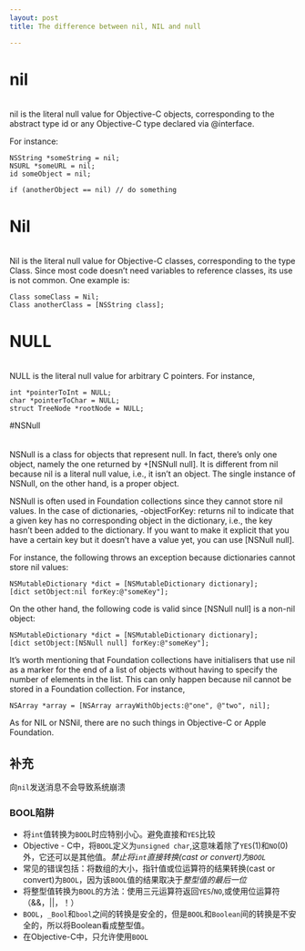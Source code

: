```yaml
---
layout: post  
title: The difference between nil, NIL and null

---   
```

# nil  
</br>
nil is the literal null value for Objective-C objects, corresponding to the abstract type id or any Objective-C type declared via @interface.  
  
For instance:

	NSString *someString = nil;
	NSURL *someURL = nil;
	id someObject = nil;
	
	if (anotherObject == nil) // do something  
  
# Nil  
</br>
Nil is the literal null value for Objective-C classes, corresponding to the type Class. Since most code doesn’t need variables to reference classes, its use is not common. One example is:

	Class someClass = Nil;
	Class anotherClass = [NSString class];  
  
# NULL  
</br>					
NULL is the literal null value for arbitrary C pointers. For instance,

	int *pointerToInt = NULL;
	char *pointerToChar = NULL;
	struct TreeNode *rootNode = NULL;  
  
#NSNull  
</br>  
NSNull is a class for objects that represent null. In fact, there’s only one object, namely the one returned by +[NSNull null]. It is different from nil because nil is a literal null value, i.e., it isn’t an object. The single instance of NSNull, on the other hand, is a proper object.

NSNull is often used in Foundation collections since they cannot store nil values. In the case of dictionaries, -objectForKey: returns nil to indicate that a given key has no corresponding object in the dictionary, i.e., the key hasn’t been added to the dictionary. If you want to make it explicit that you have a certain key but it doesn’t have a value yet, you can use [NSNull null].

For instance, the following throws an exception because dictionaries cannot store nil values:

	NSMutableDictionary *dict = [NSMutableDictionary dictionary];
	[dict setObject:nil forKey:@"someKey"];  

On the other hand, the following code is valid since [NSNull null] is a non-nil object:

	NSMutableDictionary *dict = [NSMutableDictionary dictionary];
	[dict setObject:[NSNull null] forKey:@"someKey"];  

It’s worth mentioning that Foundation collections have initialisers that use nil as a marker for the end of a list of objects without having to specify the number of elements in the list. This can only happen because nil cannot be stored in a Foundation collection. For instance,
  
	NSArray *array = [NSArray arrayWithObjects:@"one", @"two", nil];  

As for NIL or NSNil, there are no such things in Objective-C or Apple Foundation.  
  
## 补充  
  
向`nil`发送消息不会导致系统崩溃  
  
### BOOL陷阱  
  
- 将`int`值转换为`BOOL`时应特别小心。避免直接和`YES`比较    
- Objective - C中，将`BOOL`定义为`unsigned char`,这意味着除了`YES`(1)和`NO`(0)外，它还可以是其他值。*禁止将`int`直接转换(cast or convert)为`BOOL`*  
- 常见的错误包括：将数组的大小，指针值或位运算符的结果转换(cast or convert)为`BOOL`，因为该`BOOL`值的结果取决于*整型值的最后一位*  
- 将整型值转换为`BOOL`的方法：使用三元运算符返回`YES`/`NO`,或使用位运算符（&&，||，！）  
- `BOOL`，`_Bool`和`bool`之间的转换是安全的，但是`BOOL`和`Boolean`间的转换是不安全的，所以将Boolean看成整型值。  
- 在Objective-C中，只允许使用`BOOL`

